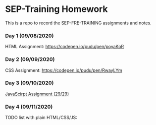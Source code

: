 # SEP-Training Homework

This is a repo to record the SEP-FRE-TRAINING assignments and notes.

### Day 1 (09/08/2020)

HTML Assignment: https://codepen.io/pudu/pen/poyaKoR

### Day 2 (09/09/2020)

CSS Assignment: https://codepen.io/pudu/pen/RwayLYm

### Day 3 (09/10/2020)

[JavaScirpt Assignment (29/29)](src/javascript_assignment/assignment.js)

### Day 4 (09/11/2020)

TODO list with plain HTML/CSS/JS:
